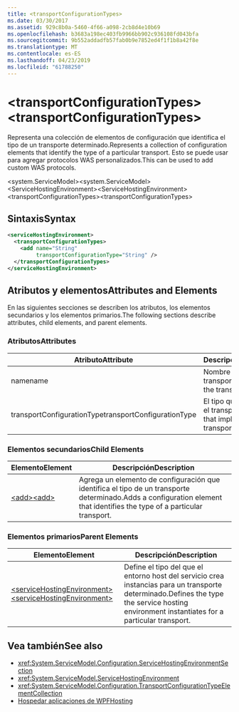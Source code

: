 ```yaml
---
title: <transportConfigurationTypes>
ms.date: 03/30/2017
ms.assetid: 929c8b0a-5460-4f66-a098-2cb8d4e10b69
ms.openlocfilehash: b3683a198ec403fb9966bb902c936108fd043bfa
ms.sourcegitcommit: 9b552addadfb57fab0b9e7852ed4f1f1b8a42f8e
ms.translationtype: MT
ms.contentlocale: es-ES
ms.lasthandoff: 04/23/2019
ms.locfileid: "61788250"
---
```

# <a name="transportconfigurationtypes"></a><span data-ttu-id="6179b-101">\<transportConfigurationTypes></span><span class="sxs-lookup"><span data-stu-id="6179b-101">\<transportConfigurationTypes></span></span>
<span data-ttu-id="6179b-102">Representa una colección de elementos de configuración que identifica el tipo de un transporte determinado.</span><span class="sxs-lookup"><span data-stu-id="6179b-102">Represents a collection of configuration elements that identify the type of a particular transport.</span></span> <span data-ttu-id="6179b-103">Esto se puede usar para agregar protocolos WAS personalizados.</span><span class="sxs-lookup"><span data-stu-id="6179b-103">This can be used to add custom WAS protocols.</span></span>  
  
 <span data-ttu-id="6179b-104">\<system.ServiceModel></span><span class="sxs-lookup"><span data-stu-id="6179b-104">\<system.ServiceModel></span></span>  
<span data-ttu-id="6179b-105">\<ServiceHostingEnvironment></span><span class="sxs-lookup"><span data-stu-id="6179b-105">\<ServiceHostingEnvironment></span></span>  
<span data-ttu-id="6179b-106">\<transportConfigurationTypes></span><span class="sxs-lookup"><span data-stu-id="6179b-106">\<transportConfigurationTypes></span></span>  
  
## <a name="syntax"></a><span data-ttu-id="6179b-107">Sintaxis</span><span class="sxs-lookup"><span data-stu-id="6179b-107">Syntax</span></span>  
  
```xml  
<serviceHostingEnvironment>
  <transportConfigurationTypes>
    <add name="String"
         transportConfigurationType="String" />
  </transportConfigurationTypes>
</serviceHostingEnvironment>
```  
  
## <a name="attributes-and-elements"></a><span data-ttu-id="6179b-108">Atributos y elementos</span><span class="sxs-lookup"><span data-stu-id="6179b-108">Attributes and Elements</span></span>  
 <span data-ttu-id="6179b-109">En las siguientes secciones se describen los atributos, los elementos secundarios y los elementos primarios.</span><span class="sxs-lookup"><span data-stu-id="6179b-109">The following sections describe attributes, child elements, and parent elements.</span></span>  
  
### <a name="attributes"></a><span data-ttu-id="6179b-110">Atributos</span><span class="sxs-lookup"><span data-stu-id="6179b-110">Attributes</span></span>  
  
|<span data-ttu-id="6179b-111">Atributo</span><span class="sxs-lookup"><span data-stu-id="6179b-111">Attribute</span></span>|<span data-ttu-id="6179b-112">Descripción</span><span class="sxs-lookup"><span data-stu-id="6179b-112">Description</span></span>|  
|---------------|-----------------|  
|<span data-ttu-id="6179b-113">name</span><span class="sxs-lookup"><span data-stu-id="6179b-113">name</span></span>|<span data-ttu-id="6179b-114">Nombre del transporte.</span><span class="sxs-lookup"><span data-stu-id="6179b-114">The name of the transport</span></span>|  
|<span data-ttu-id="6179b-115">transportConfigurationType</span><span class="sxs-lookup"><span data-stu-id="6179b-115">transportConfigurationType</span></span>|<span data-ttu-id="6179b-116">El tipo que implementa el transporte.</span><span class="sxs-lookup"><span data-stu-id="6179b-116">The type that implements the transport</span></span>|  
  
### <a name="child-elements"></a><span data-ttu-id="6179b-117">Elementos secundarios</span><span class="sxs-lookup"><span data-stu-id="6179b-117">Child Elements</span></span>  
  
|<span data-ttu-id="6179b-118">Elemento</span><span class="sxs-lookup"><span data-stu-id="6179b-118">Element</span></span>|<span data-ttu-id="6179b-119">Descripción</span><span class="sxs-lookup"><span data-stu-id="6179b-119">Description</span></span>|  
|-------------|-----------------|  
|[<span data-ttu-id="6179b-120">\<add></span><span class="sxs-lookup"><span data-stu-id="6179b-120">\<add></span></span>](../../../../../docs/framework/configure-apps/file-schema/wcf/add-of-transportconfigurationtype.md)|<span data-ttu-id="6179b-121">Agrega un elemento de configuración que identifica el tipo de un transporte determinado.</span><span class="sxs-lookup"><span data-stu-id="6179b-121">Adds a configuration element that identifies the type of a particular transport.</span></span>|  
  
### <a name="parent-elements"></a><span data-ttu-id="6179b-122">Elementos primarios</span><span class="sxs-lookup"><span data-stu-id="6179b-122">Parent Elements</span></span>  
  
|<span data-ttu-id="6179b-123">Elemento</span><span class="sxs-lookup"><span data-stu-id="6179b-123">Element</span></span>|<span data-ttu-id="6179b-124">Descripción</span><span class="sxs-lookup"><span data-stu-id="6179b-124">Description</span></span>|  
|-------------|-----------------|  
|[<span data-ttu-id="6179b-125">\<serviceHostingEnvironment></span><span class="sxs-lookup"><span data-stu-id="6179b-125">\<serviceHostingEnvironment></span></span>](../../../../../docs/framework/configure-apps/file-schema/wcf/servicehostingenvironment.md)|<span data-ttu-id="6179b-126">Define el tipo del que el entorno host del servicio crea instancias para un transporte determinado.</span><span class="sxs-lookup"><span data-stu-id="6179b-126">Defines the type the service hosting environment instantiates for a particular transport.</span></span>|  
  
## <a name="see-also"></a><span data-ttu-id="6179b-127">Vea también</span><span class="sxs-lookup"><span data-stu-id="6179b-127">See also</span></span>

- <xref:System.ServiceModel.Configuration.ServiceHostingEnvironmentSection>
- <xref:System.ServiceModel.ServiceHostingEnvironment>
- <xref:System.ServiceModel.Configuration.TransportConfigurationTypeElementCollection>
- [<span data-ttu-id="6179b-128">Hospedar aplicaciones de WPF</span><span class="sxs-lookup"><span data-stu-id="6179b-128">Hosting</span></span>](../../../../../docs/framework/wcf/feature-details/hosting.md)
